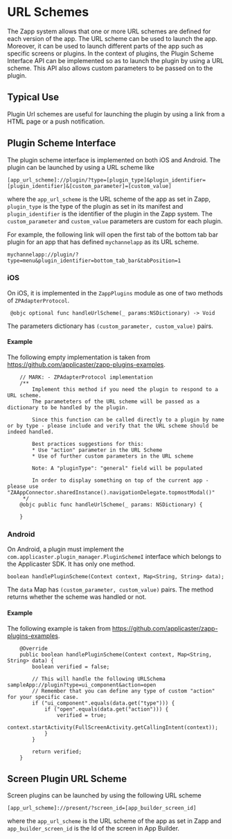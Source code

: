 # URL Schemes

The Zapp system allows that one or more URL schemes are defined for each version of the app. The URL scheme can be used to launch the app. Moreover, it can be used to launch different parts of the app such as specific screens or plugins. In the context of plugins, the Plugin Scheme Interface API can be implemented so as to launch the plugin by using a URL scheme. This API also allows custom parameters to be passed on to the plugin.

## Typical Use

Plugin Url schemes are useful for launching the plugin by using a link from a HTML page or a push notification.

## Plugin Scheme Interface

The plugin scheme interface is implemented on both iOS and Android. The plugin can be launched by using a URL scheme like

```
[app_url_scheme]://plugin/?type=[plugin_type]&plugin_identifier=[plugin_identifier]&[custom_parameter]=[custom_value]
```

where the `app_url_scheme` is the URL scheme of the app as set in Zapp, `plugin_type` is the type of the plugin as set in its manifest and `plugin_identifier` is the identifier of the plugin in the Zapp system. The `custom_parameter` and `custom_value` parameters are custom for each plugin.

For example, the following link will open the first tab of the bottom tab bar plugin for an app that has defined `mychannelapp` as its URL scheme.

```
mychannelapp://plugin/?type=menu&plugin_identifier=bottom_tab_bar&tabPosition=1
```

### iOS

On iOS, it is implemented in the `ZappPlugins` module as one of two methods of `ZPAdapterProtocol`.

```
 @objc optional func handleUrlScheme(_ params:NSDictionary) -> Void
```

The parameters dictionary has `(custom_parameter, custom_value)` pairs.

#### Example

The following empty implementation is taken from https://github.com/applicaster/zapp-plugins-examples.

```
    // MARK: - ZPAdapterProtocol implementation
    /**
        Implement this method if you need the plugin to respond to a URL scheme.
        The parameteters of the URL scheme will be passed as a dictionary to be handled by the plugin.
     
        Since this function can be called directly to a plugin by name or by type - please include and verify that the URL scheme should be indeed handled.
     
        Best practices suggestions for this:
        * Use "action" parameter in the URL Scheme
        * Use of further custom parameters in the URL scheme
     
        Note: A "pluginType": "general" field will be populated
     
        In order to display something on top of the current app - please use "ZAAppConnector.sharedInstance().navigationDelegate.topmostModal()"
     */
    @objc public func handleUrlScheme(_ params: NSDictionary) {
        
    }

```

### Android

On Android, a plugin must implement the `com.applicaster.plugin_manager.PluginSchemeI` interface which belongs to the Applicaster SDK. It has only one method.

```
boolean handlePluginScheme(Context context, Map<String, String> data);
```

The `data` Map has `(custom_parameter, custom_value)` pairs. The method returns whether the scheme was handled or not.

#### Example

The following example is taken from https://github.com/applicaster/zapp-plugins-examples.

```
    @Override
    public boolean handlePluginScheme(Context context, Map<String, String> data) {
        boolean verified = false;

        // This will handle the following URLSchema sampleApp://plugin?type=ui_component&action=open
        // Remember that you can define any type of custom "action" for your specific case.
        if ("ui_component".equals(data.get("type"))) {
            if ("open".equals(data.get("action"))) {
                verified = true;
                context.startActivity(FullScreenActivity.getCallingIntent(context));
            }
        }

        return verified;
    }
```

## Screen Plugin URL Scheme

Screen plugins can be launched by using the following URL scheme

```
[app_url_scheme]://present/?screen_id=[app_builder_screen_id]
```

where the `app_url_scheme` is the URL scheme of the app as set in Zapp and `app_builder_screen_id` is the Id of the screen in App Builder.